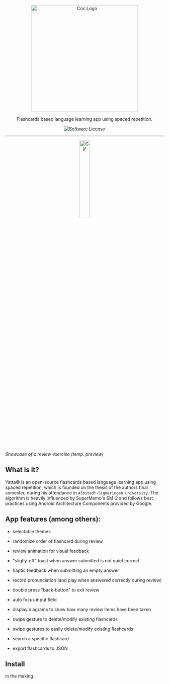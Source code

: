 <p align="center">
  <img alt="Coc Logo" src="https://user-images.githubusercontent.com/16192241/142265550-4df6826c-e4c7-4bca-b3ee-93cb503d10ef.png" width="340" />
  <p align="center">Flashcards based language learning app using spaced repetition.</p>
  <p align="center">
    <a href="LICENSE.md"><img alt="Software License" src="https://img.shields.io/badge/License-GPLv3-blue.svg"></a>
  </p>
</p>

---
<p align="center">
<img alt="Gif" src="https://user-images.githubusercontent.com/16192241/142272529-b94e50d9-01c7-4277-816e-0a4fd265091c.gif" width="25%" />
</p>

_Showcase of a review exercise (temp. preview)_
## What is it?
Yatta<span>&#169;</span> is an open-source flashcards based language learning app using spaced repetition, which is founded on the thesis of the authors final semester, during his attendance in <code>Albstadt-Sigmaringen University</code>. The algorithm is heavily influenced by SuperMemo's SM-2 and follows best practices using Android Architecture Components provided by Google.

## App features (among others):

* selectable themes
* randomize order of flashcard during review

* review animation for visual feedback

* "sligtly-off" toast when answer submitted is not quiet correct

* haptic feedback when submitting an empty answer 

* record pronunciation (and play when answered correctly during review)

* double press "back-button" to exit review 

* auto focus input field

* display diagrams to show how many review items have been taken

* swipe gesture to delete/modify existing flashcards

* swipe gestures to easily delete/modify existing flashcards

* search a specific flashcard

* export flashcards to JSON

## Install
in the making..
